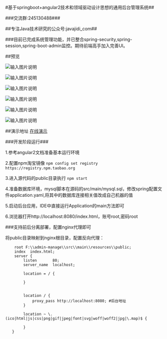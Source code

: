 #基于springboot+angular2技术和领域驱动设计思想的通用后台管理系统##


###交流群:245130488###


##专注Java技术研究的公众号:javajidi_com##

###目前已完成系统管理功能，并已整合spring-security,spring-session,spring-boot-admin监控。期待前端高手加入完善UI。

##预览

![输入图片说明](http://git.oschina.net/uploads/images/2016/1103/205721_4f3aaaab_20686.png "在这里输入图片标题")

![输入图片说明](http://git.oschina.net/uploads/images/2016/1103/205706_ab11364c_20686.png "在这里输入图片标题")

![输入图片说明](http://git.oschina.net/uploads/images/2016/1103/205739_2070e228_20686.png "在这里输入图片标题")

![输入图片说明](http://git.oschina.net/uploads/images/2016/1103/205756_fc8acce8_20686.png "在这里输入图片标题")

![输入图片说明](http://git.oschina.net/uploads/images/2016/1103/205810_a24ef95e_20686.png "在这里输入图片标题")

![输入图片说明](http://git.oschina.net/uploads/images/2016/1103/205903_f9cbaba5_20686.png "在这里输入图片标题")


##演示地址
[在线演示](http://bumishi.tech/)

###开发阶段运行###

   1.参考angular2文档准备基本运行环境

   2.配置npm淘宝镜像
    ```npm config set registry https://registry.npm.taobao.org```

   3.进入源代码的public目录执行
    ```npm start```

   4.准备数据库环境，mysql脚本在源码的src/main/mysql.sql，修改spring配置文件application.yaml,将其中的数据库连接相关值改成自己机器的值

   5.启动后台应用，IDE中直接运行Application的main方法即可

   6.浏览器打开http://localhost:8080/index.html，账号root,密码root


###支持前后分离部署，配置nginx代理即可

将public目录映射到nginx根目录，配置反向代理：

```
    root F:\\admin-manage\\src\\main\\resources\\public;
	index  index.html;	
    server {
        listen       80;
        server_name  localhost;

		location = / {    
			
		}  
			
		
		location / {    
			proxy_pass http://localhost:8080; #后台地址   
		}    
            
		location ~ \.(ico|html|js|css|png|gif|jpeg|font|svg|woff|woff2|jpg|\.map)$ {    
			
		}   
   }
```
